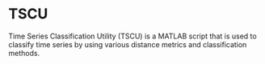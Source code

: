 TSCU
====

Time Series Classification Utility (TSCU) is a MATLAB script
that is used to classify time series by using various distance
metrics and classification methods.
